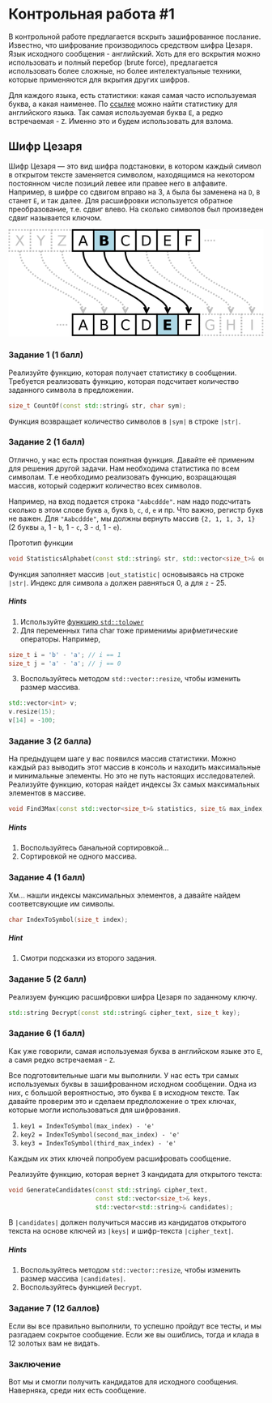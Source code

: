 # Контрольная работа #1

В контрольной работе предлагается вскрыть зашифрованное послание. Известно, что шифрование производилось средством шифра Цезаря.
Язык исходного сообщения - английский.
Хоть для его вскрытия можно использовать и полный перебор (brute force), предлагается использовать более сложные, но более интелектуальные техники,
которые применяются для вкрытия других шифров.

Для каждого языка, есть статистики: какая самая часто используемая буква, а какая наименее. По [ссылке](https://eng4school.ru/the_alphabet/687-chastota-vstrechaemosti-bukv.html) можно найти статистику для английского языка. Так самая используемая буква `E`, а редко встречаемая - `Z`.
Именно это и будем использовать для взлома.

## Шифр Цезаря
Шифр Цезаря — это вид шифра подстановки, в котором каждый символ в открытом тексте заменяется символом, находящимся на некотором постоянном числе позиций левее или правее него в алфавите. Например, в шифре со сдвигом вправо на 3, `A` была бы заменена на `D`, `B` станет `E`, и так далее.
Для расшифровки используется обратное преобразование, т.е. сдвиг влево. На сколько символов был произведен сдвиг называется ключом.

![caesar3](images/caesar3.png)


### Задание 1  (1 балл)
Реализуйте функцию, которая получает статистику в сообщении. Требуется реализовать функцию, которая подсчитает количество заданного символа в предложении.

```cpp
size_t CountOf(const std::string& str, char sym);
```

Функция возвращает количество символов в `|sym|` в строке `|str|`.


### Задание 2  (1 балл)
Отлично, у нас есть простая понятная функция. Давайте её применим для решения другой задачи.
Нам необходима статистика по всем символам.
Т.е необходимо реализовать функцию, возращающая массив, который содержит количество всех символов.

Например, на вход подается строка `"Aabcddde"`. нам надо подсчитать сколько в этом слове букв `a`, букв `b`, `c`, `d`, `e` и пр.
Что важно, регистр букв не важен.
Для `"Aabcddde"`, мы должны вернуть массив `{2, 1, 1, 3, 1}` (2 буквы `a`, 1 - `b`, 1 - `c`, 3 - `d`, 1 - `e`).

Прототип функции
```cpp
void StatisticsAlphabet(const std::string& str, std::vector<size_t>& out_statistic);
```

Функция заполняет массив `|out_statistic|` основываясь на строке `|str|`. Индекс для символа `a` должен равняться 0, а для `z` - 25.

##### Hints
1. Используйте [функцию `std::tolower`](https://en.cppreference.com/w/cpp/string/byte/tolower)
2. Для переменных типа char тоже применимы арифметические операторы. Например,
```cpp
size_t i = 'b' - 'a'; // i == 1
size_t j = 'a' - 'a'; // j == 0
```
3. Воспользуйтесь методом `std::vector::resize`, чтобы изменить размер массива.
```cpp
std::vector<int> v;
v.resize(15);
v[14] = -100;
```


### Задание 3  (2 балла)
На предыдущем шаге у вас появился массив статистики. Можно каждый раз выводить этот массив в консоль и находить максимальные и минимальные элементы.
Но это не путь настоящих исследователей. Реализуйте функцию, которая найдет индексы 3х самых максимальных элементов в массиве.

```cpp
void Find3Max(const std::vector<size_t>& statistics, size_t& max_index, size_t& second_max_index, size_t& third_max_index);
```

##### Hints
1. Воспользуйтесь банальной сортировкой...
2. Сортировкой не одного массива.



### Задание 4  (1 балл)
Хм... нашли индексы максимальных элементов, а давайте найдем соответсвующие им символы.

```cpp
char IndexToSymbol(size_t index);
```

##### Hint
1. Смотри подсказки из второго задания.


### Задание 5  (2 балл)
Реализуем функцию расшифровки шифра Цезаря по заданному ключу.

```cpp
std::string Decrypt(const std::string& cipher_text, size_t key);
```


### Задание 6  (1 балл)
Как уже говорили, самая используемая буква в английском языке это `E`, а самя редко встречаемая - `Z`.

Все подготовительные шаги мы выполнили. У нас есть три самых используемых буквы в зашифрованном исходном сообщении. Одна из них, с большой вероятностью, это буква `E` в исходном тексте. Так давайте проверим это и сделаем предположение о трех ключах, которые могли использоваться для шифрования.

1. `key1 = IndexToSymbol(max_index) - 'e'`
1. `key2 = IndexToSymbol(second_max_index) - 'e'`
1. `key3 = IndexToSymbol(third_max_index) - 'e'`

Каждым их этих ключей попробуем расшифровать сообщение.

Реализуйте функцию, которая вернет 3 кандидата для открытого текста:

```cpp
void GenerateCandidates(const std::string& cipher_text,
                        const std::vector<size_t>& keys,
                        std::vector<std::string>& candidates);
```

В `|candidates|` должен получиться массив из кандидатов открытого текста на основе ключей из `|keys|` и шифр-текста `|cipher_text|`.

##### Hints
1. Воспользуйтесь методом `std::vector::resize`, чтобы изменить размер массива `|candidates|`.
1. Воспользуйтесь функцией `Decrypt`.


### Задание 7  (12 баллов)
Если вы все правильно выполнили, то успешно пройдут все тесты, и мы разгадаем сокрытое сообщение. Если же вы ошиблись, тогда и клада в 12 золотых вам не видать.


### Заключение
Вот мы и смогли получить кандидатов для исходного сообщения. Наверняка, среди них есть сообщение.
